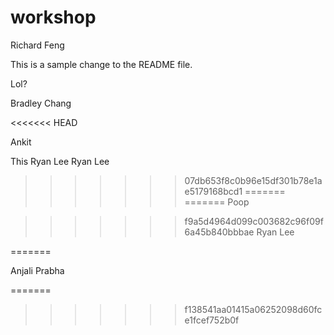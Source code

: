 # workshop

Richard Feng

This is a sample change to the README file.

Lol?

Bradley Chang































































































































































































































































































































































































































































































































































































































































































































































































































































































































































































































































































































































<<<<<<< HEAD



























































































































Ankit

This 
Ryan Lee
Ryan Lee
>>>>>>> 07db653f8c0b96e15df301b78e1ae5179168bcd1
=======
=======
Poop

>>>>>>> f9a5d4964d099c003682c96f09f6a45b840bbbae
Ryan Lee

=======

Anjali Prabha

=======
>>>>>>> f138541aa01415a06252098d60fce1fcef752b0f
